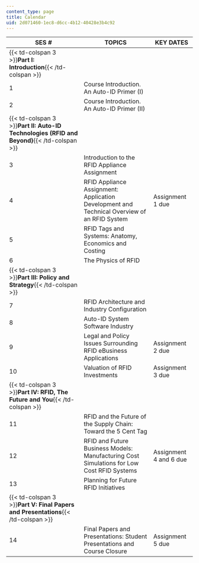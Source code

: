 ```yaml
---
content_type: page
title: Calendar
uid: 2d071460-1ec8-d6cc-4b12-40428e3b4c92
---
```


| SES # | TOPICS | KEY DATES |
| --- | --- | --- |
| {{< td-colspan 3 >}}**Part I: Introduction**{{< /td-colspan >}} |||
| 1 | Course Introduction. An Auto-ID Primer (I) |  |
| 2 | Course Introduction. An Auto-ID Primer (II) |  |
| {{< td-colspan 3 >}}**Part II: Auto-ID Technologies (RFID and Beyond)**{{< /td-colspan >}} |||
| 3 | Introduction to the RFID Appliance Assignment |  |
| 4 | RFID Appliance Assignment: Application Development and Technical Overview of an RFID System | Assignment 1 due |
| 5 | RFID Tags and Systems: Anatomy, Economics and Costing |  |
| 6 | The Physics of RFID |  |
| {{< td-colspan 3 >}}**Part III: Policy and Strategy**{{< /td-colspan >}} |||
| 7 | RFID Architecture and Industry Configuration |  |
| 8 | Auto-ID System Software Industry |  |
| 9 | Legal and Policy Issues Surrounding RFID eBusiness Applications | Assignment 2 due |
| 10 | Valuation of RFID Investments | Assignment 3 due |
| {{< td-colspan 3 >}}**Part IV: RFID, The Future and You**{{< /td-colspan >}} |||
| 11 | RFID and the Future of the Supply Chain: Toward the 5 Cent Tag |  |
| 12 | RFID and Future Business Models: Manufacturing Cost Simulations for Low Cost RFID Systems | Assignment 4 and 6 due |
| 13 | Planning for Future RFID Initiatives |  |
| {{< td-colspan 3 >}}**Part V: Final Papers and Presentations**{{< /td-colspan >}} |||
| 14 | Final Papers and Presentations: Student Presentations and Course Closure | Assignment 5 due